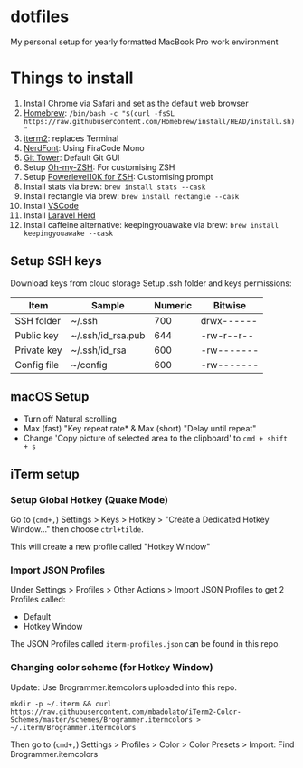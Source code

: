 # dotfiles
My personal setup for yearly formatted MacBook Pro work environment

# Things to install
1. Install Chrome via Safari and set as the default web browser
2. [Homebrew](https://brew.sh): `/bin/bash -c "$(curl -fsSL https://raw.githubusercontent.com/Homebrew/install/HEAD/install.sh)"`
3. [iterm2](https://iterm2.com/): replaces Terminal
4. [NerdFont](https://www.nerdfonts.com/font-downloads): Using FiraCode Mono
5. [Git Tower](https://www.git-tower.com/mac): Default Git GUI
6. Setup [Oh-my-ZSH](https://ohmyz.sh/#install): For customising ZSH
7. Setup [Powerlevel10K for ZSH](https://github.com/romkatv/powerlevel10k): Customising prompt
8. Install stats via brew: `brew install stats --cask`
9. Install rectangle via brew: `brew install rectangle --cask`
10. Install [VSCode](https://code.visualstudio.com/Download)
11. Install [Laravel Herd](https://herd.laravel.com/)
12. Install caffeine alternative: keepingyouawake via brew: `brew install keepingyouawake --cask`

## Setup SSH keys
Download keys from cloud storage
Setup .ssh folder and keys permissions:

| Item        | Sample            | Numeric | Bitwise    | 
| ----------- | ----------------- | ------- | ---------- |
| SSH folder  | ~/.ssh            | 700     | drwx------ |
| Public key  |	~/.ssh/id_rsa.pub | 644     | -rw-r--r-- |
| Private key |	~/.ssh/id_rsa     | 600     | -rw------- |
| Config file | ~/config          | 600     | -rw------- |

## macOS Setup
* Turn off Natural scrolling
* Max (fast) "Key repeat rate* & Max (short) "Delay until repeat"
* Change 'Copy picture of selected area to the clipboard' to `cmd + shift + s`

## iTerm setup

### Setup Global Hotkey (Quake Mode)
Go to (`cmd+,`) Settings > Keys > Hotkey > "Create a Dedicated Hotkey Window..." then choose `ctrl+tilde`.

This will create a new profile called "Hotkey Window"

### Import JSON Profiles
Under Settings > Profiles > Other Actions > Import JSON Profiles to get 2 Profiles called:

* Default
* Hotkey Window

The JSON Profiles called `iterm-profiles.json` can be found in this repo.

### Changing color scheme (for Hotkey Window)
Update: Use Brogrammer.itemcolors uploaded into this repo.

`mkdir -p ~/.iterm && curl https://raw.githubusercontent.com/mbadolato/iTerm2-Color-Schemes/master/schemes/Brogrammer.itermcolors > ~/.iterm/Brogrammer.itermcolors`

Then go to (`cmd+,`) Settings > Profiles > Color > Color Presets > Import: Find Brogrammer.itemcolors


